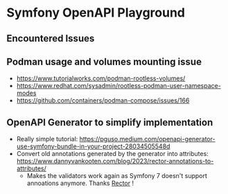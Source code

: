 # Symfony OpenAPI Playground

## Encountered Issues

## Podman usage and volumes mounting issue

- <https://www.tutorialworks.com/podman-rootless-volumes/>
- <https://www.redhat.com/sysadmin/rootless-podman-user-namespace-modes>
- <https://github.com/containers/podman-compose/issues/166>

## OpenAPI Generator to simplify implementation

- Really simple tutorial: <https://pguso.medium.com/openapi-generator-use-symfony-bundle-in-your-project-28034505548d>
- Convert old annotations generated by the generator into attributes: <https://www.dannyvankooten.com/blog/2023/rector-annotations-to-attributes/>
  - Makes the validators work again as Symfony 7 doesn't support annoations
    anymore. Thanks [Rector](https://github.com/rectorphp/rector) !
